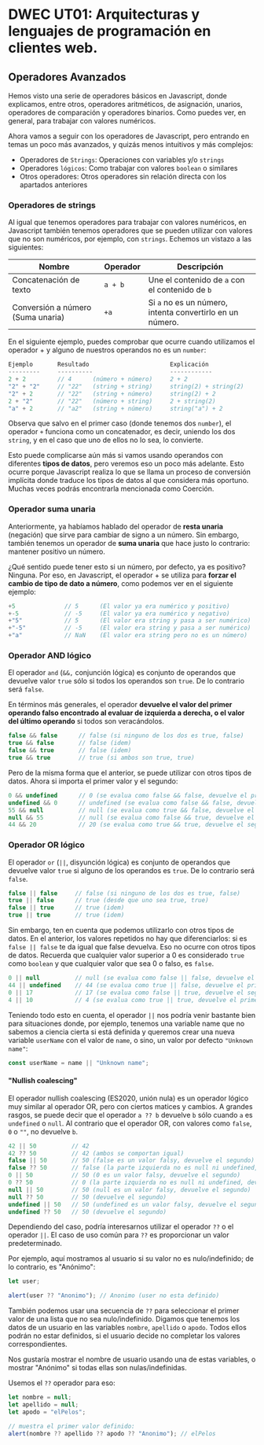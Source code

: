 # DWEC UT01: Arquitecturas y lenguajes de programación en clientes web.

## Operadores Avanzados

Hemos visto una serie de operadores básicos en Javascript, donde explicamos, entre otros, operadores aritméticos, de asignación, unarios, operadores de comparación y operadores binarios. Como puedes ver, en general, para trabajar con valores numéricos.

Ahora vamos a seguir con los operadores de Javascript, pero entrando en temas un poco más avanzados, y quizás menos intuitivos y más complejos:

* Operadores de `Strings`: Operaciones con variables y/o `strings`
* Operadores `lógicos`: Como trabajar con valores `boolean` o similares
* Otros operadores: Otros operadores sin relación directa con los apartados anteriores


### Operadores de strings
Al igual que tenemos operadores para trabajar con valores numéricos, en Javascript también tenemos operadores que se pueden utilizar con valores que no son numéricos, por ejemplo, con `strings`. Echemos un vistazo a las siguientes:

| Nombre | Operador | Descripción |
|----------|----------|-----------|
| Concatenación de texto | `a + b` | Une el contenido de `a` con el contenido de `b` |
| Conversión a número (Suma unaria) | `+a` | Si `a` no es un número, intenta convertirlo en un número. |

En el siguiente ejemplo, puedes comprobar que ocurre cuando utilizamos el operador + y alguno de nuestros operandos no es un `number`:

```js
Ejemplo       Resultado                       Explicación
---------     ----------                      ------------
2 + 2         // 4      (número + número)     2 + 2
"2" + "2"     // "22"   (string + string)     string(2) + string(2)
"2" + 2       // "22"   (string + número)     string(2) + 2
2 + "2"       // "22"   (número + string)     2 + string(2)
"a" + 2       // "a2"   (string + número)     string("a") + 2
```

Observa que salvo en el primer caso (donde tenemos dos `number`), el operador `+` funciona como un concatenador, es decir, uniendo los dos `string`, y en el caso que uno de ellos no lo sea, lo convierte.

Esto puede complicarse aún más si vamos usando operandos con diferentes **tipos de datos**, pero veremos eso un poco más adelante. Esto ocurre porque Javascript realiza lo que se llama un proceso de conversión implícita donde traduce los tipos de datos al que considera más oportuno. Muchas veces podrás encontrarla mencionada como Coerción.

### Operador suma unaria
Anteriormente, ya habíamos hablado del operador de **resta unaria** (negación) que sirve para cambiar de signo a un número. Sin embargo, también tenemos un operador de **suma unaria** que hace justo lo contrario: mantener positivo un número.

¿Qué sentido puede tener esto si un número, por defecto, ya es positivo? Ninguna. Por eso, en Javascript, el operador + se utiliza para **forzar el cambio de tipo de dato a número**, como podemos ver en el siguiente ejemplo:

```js
+5              // 5      (El valor ya era numérico y positivo)
+-5             // -5     (El valor ya era numérico y negativo)
+"5"            // 5      (El valor era string y pasa a ser numérico)
+"-5"           // -5     (El valor era string y pasa a ser numérico)
+"a"            // NaN    (El valor era string pero no es un número)
```

### Operador AND lógico
El operador `and` (`&&,` conjunción lógica) es conjunto de operandos que devuelve valor `true` sólo si todos los operandos son `true`. De lo contrario será `false`.

En términos más generales, el operador **devuelve el valor del primer operando falso encontrado al evaluar de izquierda a derecha, o el valor del último operando** si todos son veracándolos.

```js
false && false      // false (si ninguno de los dos es true, false)
true && false       // false (idem)
false && true       // false (idem)
true && true        // true (si ambos son true, true)
```

Pero de la misma forma que el anterior, se puede utilizar con otros tipos de datos. Ahora si importa el primer valor y el segundo:

```js
0 && undefined      // 0 (se evalua como false && false, devuelve el primero)
undefined && 0      // undefined (se evalua como false && false, devuelve el primero)
55 && null          // null (se evalua como true && false, devuelve el segundo)
null && 55          // null (se evalua como false && true, devuelve el primero)
44 && 20            // 20 (se evalua como true && true, devuelve el segundo)
```

### Operador OR lógico

El operador `or` (`||`, disyunción lógica) es conjunto de operandos que devuelve valor `true` si alguno de los operandos es `true`. De lo contrario será `false`.


```js
false || false     // false (si ninguno de los dos es true, false)
true || false      // true (desde que uno sea true, true)
false || true      // true (idem)
true || true       // true (idem)
```

Sin embargo, ten en cuenta que podemos utilizarlo con otros tipos de datos. En el anterior, los valores repetidos no hay que diferenciarlos: si es `false || false` te da igual que false devuelva. Eso no ocurre con otros tipos de datos. Recuerda que cualquier valor superior a 0 es considerado `true` como `boolean` y que cualquier valor que sea 0 o falso, es `false`.

```js
0 || null          // null (se evalua como false || false, devuelve el segundo)
44 || undefined    // 44 (se evalua como true || false, devuelve el primero)
0 || 17            // 17 (se evalua como false || true, devuelve el segundo)
4 || 10            // 4 (se evalua como true || true, devuelve el primero)
```

Teniendo todo esto en cuenta, el operador `||` nos podría venir bastante bien para situaciones donde, por ejemplo, tenemos una variable name que no sabemos a ciencia cierta si está definida y queremos crear una nueva variable `userName` con el valor de `name`, o sino, un valor por defecto `"Unknown name"`:

```js
const userName = name || "Unknown name";
```
#### "Nullish coalescing"

El operador nullish coalescing (ES2020, unión nula) es un operador lógico muy similar al operador OR, pero con ciertos matices y cambios. A grandes rasgos, se puede decir que el operador `a ?? b` devuelve `b` sólo cuando `a` es `undefined` o `null`. Al contrario que el operador OR, con valores como `false`, `0` o `""`, no devuelve `b`.

```js
42 || 50          // 42
42 ?? 50          // 42 (ambos se comportan igual)
false || 50       // 50 (false es un valor falsy, devuelve el segundo)
false ?? 50       // false (la parte izquierda no es null ni undefined, devuelve el primero)
0 || 50           // 50 (0 es un valor falsy, devuelve el segundo)
0 ?? 50           // 0 (la parte izquierda no es null ni undefined, devuelve el primero)
null || 50        // 50 (null es un valor falsy, devuelve el segundo)
null ?? 50        // 50 (devuelve el segundo)
undefined || 50   // 50 (undefined es un valor falsy, devuelve el segundo)
undefined ?? 50   // 50 (devuelve el segundo)
```

Dependiendo del caso, podría interesarnos utilizar el operador `??` o el operador `||`. El caso de uso común para `??` es proporcionar un valor predeterminado.

Por ejemplo, aquí mostramos al usuario si su valor no es nulo/indefinido; de lo contrario, es "Anónimo":

```js
let user;

alert(user ?? "Anonimo"); // Anonimo (user no esta definido)
```

También podemos usar una secuencia de `??` para seleccionar el primer valor de una lista que no sea nulo/indefinido. Digamos que tenemos los datos de un usuario en las variables `nombre`, `apellido` o `apodo`. Todos ellos podrán no estar definidos, si el usuario decide no completar los valores correspondientes.

Nos gustaría mostrar el nombre de usuario usando una de estas variables, o mostrar "Anónimo" si todas ellas son nulas/indefinidas.

Usemos el `??` operador para eso:

```js
let nombre = null;
let apellido = null;
let apodo = "elPelos";

// muestra el primer valor definido:
alert(nombre ?? apellido ?? apodo ?? "Anonimo"); // elPelos
```